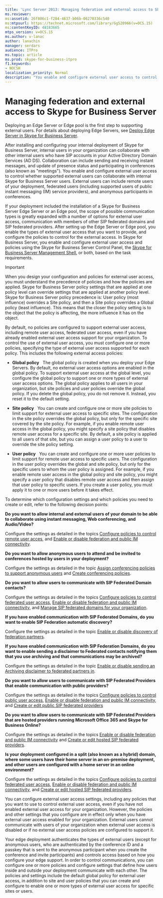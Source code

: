 ```yaml
---
title: 'Lync Server 2013: Managing federation and external access to Skype for Business Server'
ms.reviewer: 
ms:assetid: 26f806c1-f284-4637-b06b-06270336c540
ms:mtpsurl: https://technet.microsoft.com/library/Gg520966(v=OCS.15)
ms:contentKeyID: 48183665
mtps_version: v=OCS.15
ms.author: v-lanac
author: lanachin
manager: serdars
audience: ITPro
ms.topic: article
ms.prod: skype-for-business-itpro
f1.keywords:
- NOCSH
localization_priority: Normal
description: "You enable and configure external user access to control whether supported external users can collaborate with internal Skype for Business Server users."
---
```



# Managing federation and external access to Skype for Business Server

Deploying an Edge Server or Edge pool is the first step to supporting external users. For details about deploying Edge Servers, see [Deploy Edge Server in Skype for Business Server](../../deploy/deploy-edge-server/deploy-edge-server.md).

After installing and configuring your internal deployment of Skype for Business Server, internal users in your organization can collaborate with other internal users who have SIP accounts in your Active Directory Domain Services (AD DS). Collaboration can include sending and receiving instant messages, and update of presence status and participating in conferences (also known as "meetings"). You enable and configure external user access to control whether supported external users can collaborate with internal Skype for Business Server users. External users can include remote users of your deployment, federated users (including supported users of public instant messaging (IM) service providers), and anonymous participants in conferences.

If your deployment included the installation of a Skype for Business Server Edge Server or an Edge pool, the scope of possible communication types is greatly expanded with a number of options for external user access, communication with members of other SIP federated domains and SIP federated providers. After setting up the Edge Server or Edge pool, you enable the types of external user access that you want to provide, and configure the policies to control for the external access. In Skype for Business Server, you enable and configure external user access and policies using the Skype for Business Server Control Panel, the [Skype for Business Server Management Shell](../management-shell.md), or both, based on the task requirements. 



> [!IMPORTANT]  
> When you design your configuration and policies for external user access, you must understand the precedence of policies and how the policies are applied. Skype for Business Server policy settings that are applied at one policy level can override settings that are applied at another policy level. Skype for Business Server policy precedence is: User policy (most influence) overrides a Site policy, and then a Site policy overrides a Global policy (least influence). This means that the closer the policy setting is to the object that the policy is affecting, the more influence it has on the object.


By default, no policies are configured to support external user access, including remote user access, federated user access, even if you have already enabled external user access support for your organization. To control the use of external user access, you must configure one or more policies, specifying the type of external user access supported for each policy. This includes the following external access policies:

  - **Global policy**   The global policy is created when you deploy your Edge Servers. By default, no external user access options are enabled in the global policy. To support external user access at the global level, you configure the global policy to support one or more types of external user access options. The global policy applies to all users in your organization, but site policies and user policies override the global policy. If you delete the global policy, you do not remove it. Instead, you reset it to the default setting.

  - **Site policy**   You can create and configure one or more site policies to limit support for external user access to specific sites. The configuration in the site policy overrides the global policy, but only for the specific site covered by the site policy. For example, if you enable remote user access in the global policy, you might specify a site policy that disables remote user access for a specific site. By default, a site policy is applied to all users of that site, but you can assign a user policy to a user to override the site policy setting.

  - **User policy**   You can create and configure one or more user policies to limit support for remote user access to specific users. The configuration in the user policy overrides the global and site policy, but only for the specific users to whom the user policy is assigned. For example, if you enable remote user access in the global policy and site policy, you might specify a user policy that disables remote user access and then assign that user policy to specific users. If you create a user policy, you must apply it to one or more users before it takes effect.

To determine which configuration settings and which policies you need to create or edit, refer to the following decision points:

**Do you want to allow internal and external users of your domain to be able to collaborate using instant messaging, Web conferencing, and Audio/Video?**

Configure the settings as detailed in the topics [Configure policies to control remote user acces](external-access-policies/configure-policies-to-control-remote-user-access.md), and [Enable or disable federation and public IM connectivity](access-edge/enable-or-disable-federation-and-public-im-connectivity.md).

**Do you want to allow anonymous users to attend and be invited to conferences hosted by users in your deployment?**

Configure the settings as detailed in the topic [Assign conferencing policies to support anonymous users](access-edge/assign-conferencing-policies-to-support-anonymous-users.md) and [Create conferencing policies](../conferencing/create-policies.md).

**Do you want to allow users to communicate with SIP Federated Domain contacts?**

Configure the settings as detailed in the topics [Configure policies to control federated user access](external-access-policies/configure-policies-to-control-federated-user-access.md), [Enable or disable federation and public IM connectivity](access-edge/enable-or-disable-federation-and-public-im-connectivity.md), and [Manage SIP federated domains for your organization](sip-domains/manage-sip-federated-domains-for-your-organization.md).


**If you have enabled communication with SIP Federated Domains, do you want to enable SIP Federation automatic discovery?**

Configure the settings as detailed in the topic [Enable or disable discovery of federation partners](access-edge/enable-or-disable-discovery-of-federation-partners.md).

**If you have enabled communication with SIP Federation Domains, do you want to enable sending a disclaimer to Federated contacts notifying them that you use archiving and that communications may be archived?**

Configure the settings as detailed in the topic [Enable or disable sending an Archiving disclaimer to federated partners in](access-edge/enable-or-disable-sending-an-archiving-disclaimer-to-federated-partners.md).

**Do you want to allow users to communicate with SIP Federated Providers that enable communication with public providers?**

Configure the settings as detailed in the topics [Configure policies to control public user access](external-access-policies/configure-policies-to-control-public-user-access.md), [Enable or disable federation and public IM connectivity](access-edge/enable-or-disable-federation-and-public-im-connectivity.md), and [Create or edit public SIP federated providers](sip-providers/manage-sip-federated-providers-for-your-organization.md#create-or-edit-public-sip-federated-providers-in-skype-for-business-server)


**Do you want to allow users to communicate with SIP Federated Providers that are hosted providers running Microsoft Office 365 and Skype for Business Online?**

Configure the settings as detailed in the topics [Enable or disable federation and public IM connectivity](access-edge/enable-or-disable-federation-and-public-im-connectivity.md) and [Create or edit hosted SIP federated providers](sip-providers/manage-sip-federated-providers-for-your-organization.md#create-or-edit-hosted-sip-federated-providers-in-skype-for-business-server).

**Is your deployment configured in a split (also known as a hybrid) domain, where some users have their home server in an on-premise deployment, and other users are configured with a home server in an online environment?**

Configure the settings as detailed in the topics [Configure policies to control federated user access](external-access-policies/configure-policies-to-control-federated-user-access.md), [Enable or disable federation and public IM connectivity](access-edge/enable-or-disable-federation-and-public-im-connectivity.md), and [Create or edit hosted SIP federated providers](sip-providers/manage-sip-federated-providers-for-your-organization.md#create-or-edit-hosted-sip-federated-providers-in-skype-for-business-server).


You can configure external user access settings, including any policies that you want to use to control external user access, even if you have not enabled external user access for your organization. However, the policies and other settings that you configure are in effect only when you have external user access enabled for your organization. External users cannot communicate with users of your organization when external user access is disabled or if no external user access policies are configured to support it.

Your edge deployment authenticates the types of external users (except for anonymous users, who are authenticated by the conference ID and a passkey that is sent to the anonymous participant when you create the conference and invite participants) and controls access based on how you configure your edge support. In order to control communications, you can configure one or more policies and configure settings that define how users inside and outside your deployment communicate with each other. The policies and settings include the default global policy for external user access, in addition to site and user policies that you can create and configure to enable one or more types of external user access for specific sites or users.


